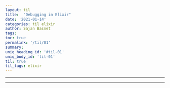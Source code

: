 ```yaml
---
layout: til
title:  "Debugging in Elixir"
date: '2021-01-14'
categories: til elixir
author: Sajan Basnet
tags:
toc: true
permalink: '/til/01'
summary: 
uniq_heading_id: '#til-01'
uniq_body_id: 'til-01'
til: true
til_tags: elixir
---
```


<div class="">
<hr>

<hr>
</div>